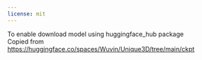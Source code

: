 ```yaml
---
license: mit
---
```

To enable download model using huggingface_hub package
<br>Copied from https://huggingface.co/spaces/Wuvin/Unique3D/tree/main/ckpt